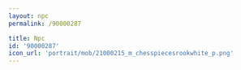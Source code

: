 ```yaml
---
layout: npc
permalink: /90000287

title: Npc
id: '90000287'
icon_url: 'portrait/mob/21000215_m_chesspiecesrookwhite_p.png'
---
```

